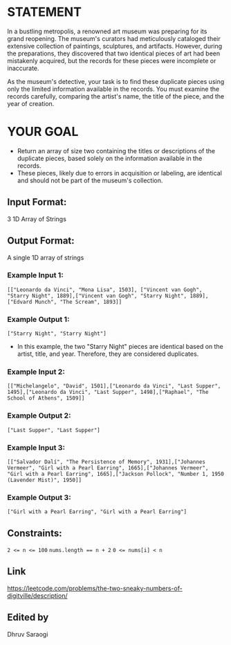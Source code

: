 

# STATEMENT

In a bustling metropolis, a renowned art museum was preparing for its grand reopening. The museum's curators had meticulously cataloged their extensive collection of paintings, sculptures, and artifacts. However, during the preparations, they discovered that two identical pieces of art had been mistakenly acquired, but the records for these pieces were incomplete or inaccurate.

As the museum's detective, your task is to find these duplicate pieces using only the limited information available in the records. You must examine the records carefully, comparing the artist's name, the title of the piece, and the year of creation.

# YOUR GOAL

- Return an array of size two containing the titles or descriptions of the duplicate pieces, based solely on the information available in the records. 
- These pieces, likely due to errors in acquisition or labeling, are identical and should not be part of the museum's collection.

## Input Format:
3 1D Array of Strings 

## Output Format:
A single 1D array of strings

### Example Input 1:

` [["Leonardo da Vinci", "Mona Lisa", 1503], ["Vincent van Gogh", "Starry Night", 1889],["Vincent van Gogh", "Starry Night", 1889],["Edvard Munch", "The Scream", 1893]] `

### Example Output 1:

`["Starry Night", "Starry Night"]`


- In this example, the two "Starry Night" pieces are identical based on the artist, title, and year. Therefore, they are considered duplicates.

### Example Input 2:

`[["Michelangelo", "David", 1501],["Leonardo da Vinci", "Last Supper", 1495],["Leonardo da Vinci", "Last Supper", 1498],["Raphael", "The School of Athens", 1509]]`

### Example Output 2:

`["Last Supper", "Last Supper"]`

### Example Input 3:

`[["Salvador Dalí", "The Persistence of Memory", 1931],["Johannes Vermeer", "Girl with a Pearl Earring", 1665],["Johannes Vermeer", "Girl with a Pearl Earring", 1665],["Jackson Pollock", "Number 1, 1950 (Lavender Mist)", 1950]]`

### Example Output 3:

`["Girl with a Pearl Earring", "Girl with a Pearl Earring"]`

## Constraints:

`2 <= n <= 100`
`nums.length == n + 2`
`0 <= nums[i] < n`

## Link
https://leetcode.com/problems/the-two-sneaky-numbers-of-digitville/description/

## Edited by
Dhruv Saraogi
